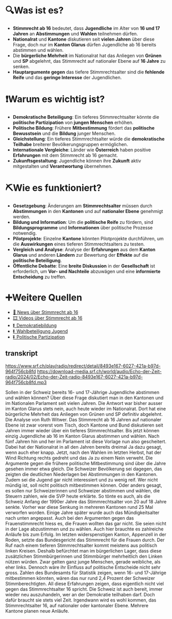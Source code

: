 
# 🔍Was ist es?
- **Stimmrecht ab 16** bedeutet, dass **Jugendliche** im Alter von **16 und 17 Jahren** an **Abstimmungen** und **Wahlen** teilnehmen dürfen.
- **Nationalrat** und **Kantone** diskutieren seit **vielen Jahren** über diese Frage, doch nur im **Kanton Glarus** dürfen Jugendliche ab 16 bereits abstimmen und wählen.
- Die **bürgerliche Mehrheit** im Nationalrat hat das Anliegen von **Grünen** und **SP** abgelehnt, das Stimmrecht auf nationaler Ebene auf **16 Jahre** zu senken.
- **Hauptargumente gegen** das tiefere Stimmrechtsalter sind die **fehlende Reife** und das **geringe Interesse** der Jugendlichen.

# ❗Warum es wichtig ist?
- **Demokratische Beteiligung**: Ein tieferes Stimmrechtsalter könnte die **politische Partizipation** von **jungen Menschen** erhöhen.
- **Politische Bildung**: Frühere **Mitbestimmung** fördert das **politische Bewusstsein** und die **Bildung** junger Menschen.
- **Gleichstellung**: Ein tieferes Stimmrechtsalter würde die **demokratische Teilhabe** breiterer Bevölkerungsgruppen ermöglichen.
- **Internationale Vergleiche**: Länder wie **Österreich** haben positive **Erfahrungen** mit dem Stimmrecht ab 16 gemacht.
- **Zukunftsgestaltung**: Jugendliche können ihre **Zukunft** aktiv mitgestalten und **Verantwortung** übernehmen.

# ⛏Wie es funktioniert?
- **Gesetzgebung**: Änderungen am **Stimmrechtsalter** müssen durch **Abstimmungen** in den **Kantonen** und auf **nationaler Ebene** genehmigt werden.
- **Bildung und Information**: Um die **politische Reife** zu fördern, sind **Bildungsprogramme** und **Informationen** über politische Prozesse notwendig.
- **Pilotprojekte**: Einzelne **Kantone** könnten Pilotprojekte durchführen, um die **Auswirkungen** eines tieferen Stimmrechtsalters zu testen.
- **Vergleich und Analyse**: Analyse der **Erfahrungen** aus dem **Kanton Glarus** und anderen **Ländern** zur Bewertung der **Effekte** auf die **politische Beteiligung**.
- **Öffentliche Debatte**: Eine **breite Diskussion** in der **Gesellschaft** ist erforderlich, um **Vor- und Nachteile** abzuwägen und eine **informierte Entscheidung** zu treffen.

# ➕Weitere Quellen
- [📄 News über Stimmrecht ab 16](https://www.google.ch/search?q=Stimmrecht+ab+16&tbm=nws)
- [🎞 Videos über Stimmrecht ab 16](https://www.google.ch/search?q=Stimmrecht+ab+16&tbm=vid)
- [⏬ Demokratiebildung](https://www.google.ch/search?q=Demokratiebildung)
- [⏬ Wahlbeteiligung Jugend](https://www.google.ch/search?q=Wahlbeteiligung+Jugend)
- [⏬ Politische Partizipation](https://www.google.ch/search?q=Politische+Partizipation)

## transkript
https://www.srf.ch/play/radio/redirect/detail/8493e167-6027-421a-b97d-964f756cb8fd
https://download-media.srf.ch/world/audio/Echo-der-Zeit-radio/2024/02/Echo-der-Zeit-radio-8493e167-6027-421a-b97d-964f756cb8fd.mp3

Sollen in der Schweiz bereits 16- und 17-Jährige Jugendliche abstimmen und wählen können? Über diese Frage diskutiert man in den Kantonen und im Nationalen Parlament seit vielen Jahren. Die Antwort war bisher ausser im Kanton Glarus stets nein, auch heute wieder im Nationalrat. Dort hat eine bürgerliche Mehrheit das Anliegen von Grünen und SP definitiv abgelehnt. Die Analyse von Ruth Witwer. Das Stimmrecht ab 16 Jahren auf nationaler Ebene ist zwar vorerst vom Tisch, doch Kantone und Bund diskutieren seit Jahren immer wieder über ein tieferes Stimmrechtsalter. Bis jetzt können einzig Jugendliche ab 16 im Kanton Glarus abstimmen und wählen. Nach fünf Jahren hin und her im Parlament ist diese Vorlage nun also gescheitert. Dabei hat der Nationalrat in all den Jahren bereits dreimal Ja dazu gesagt, wenn auch eher knapp. Jetzt, nach den Wahlen im letzten Herbst, hat der Wind Richtung rechts gedreht und das Ja zu einem Nein verweht. Die Argumente gegen die frühere politische Mitbestimmung sind über die Jahre gesehen immer etwa gleich. Die Schweizer Bevölkerung sei dagegen, das zeigten die deutlichen Niederlagen bei Abstimmungen in den Kantonen. Zudem sei die Jugend gar nicht interessiert und zu wenig reif. Wer nicht mündig ist, soll nicht politisch mitbestimmen können. Oder anders gesagt, es sollen nur Schweizerinnen und Schweizer abstimmen und wählen, die Steuern zahlen, wie die SVP heute erklärte. So tönte es auch, als die Schweiz Anfang der 1990er Jahre das Stimmrechtsalter von 20 auf 18 Jahre senkte. Vorher war diese Senkung in mehreren Kantonen rund 25 Mal verworfen worden. Einige Jahre später wurde auch das Mündigkeitsalter nach unten angepasst. Auch bei den Argumenten gegen das Frauenstimmrecht hiess es, die Frauen wollten das gar nicht. Sie seien nicht in der Lage abzustimmen und zu wählen. Auch hier brauchte es zahlreiche Anläufe bis zum Erfolg. Im letzten widerspenstigen Kanton, Appenzell in der Roden, setzte das Bundesgericht das Stimmrecht für die Frauen durch. Der Ruf nach einem tieferen Stimmrechtsalter kommt meistens aus politisch linken Kreisen. Deshalb befürchtet man im bürgerlichen Lager, dass diese zusätzlichen Stimmbürgerinnen und Stimmbürger mehrheitlich den Linken nützen würden. Zwar gelten ganz junge Menschen, gerade weibliche, als eher links. Dennoch wäre ihr Einfluss auf politische Entscheide nicht sehr gross. Zahlen des Bundesamts für Statistik zeigen, wenn 16- und 17-Jährige mitbestimmen könnten, wären das nur rund 2,4 Prozent der Schweizer Stimmberechtigten. All diese Erfahrungen zeigen, dass eigentlich nicht viel gegen das Stimmrechtsalter 16 spricht. Die Schweiz ist auch bereit, immer wieder neu auszuhandeln, wer an der Demokratie teilhaben darf. Doch dafür braucht sie stets viel Zeit. Irgendwann wird es wohl kommen, das Stimmrechtsalter 16, auf nationaler oder kantonaler Ebene. Mehrere Kantone planen neue Anläufe.